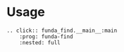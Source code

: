 # Usage

```{eval-rst}
.. click:: funda_find.__main__:main
    :prog: funda-find
    :nested: full
```
